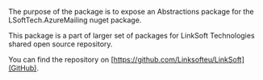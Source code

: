 The purpose of the package is to expose an Abstractions package for the LSoftTech.AzureMailing nuget package. 

This package is a part of larger set of packages for LinkSoft Technologies shared open source repository.

You can find the repository on [https://github.com/Linksofteu/LinkSoft](GitHub).